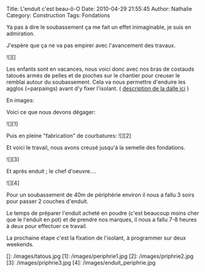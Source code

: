 Title: L'enduit c'est beau-ô-O
Date: 2010-04-29 21:55:45
Author: Nathalie
Category: Construction
Tags: Fondations

Ya pas à dire le soubassement ça me fait un effet inimaginable, je suis
en admiration.

J'espère que ça ne va pas empirer avec l'avancement des travaux.

![][]

Les enfants sont en vacances, nous voici donc avec nos bras de costauds
tatoués armés de pelles et de pioches sur le chantier pour creuser le
remblai autour du soubassement. Cela va nous permettre d'enduire les
agglos (=parpaings) avant d'y fixer l'isolant. ( [description de la
dalle ici]({filename}/articles/Construction/un-herisson-qui-pique-pas.md) )

En images:

Voici ce que nous devons dégager:

![][1]

Puis en pleine "fabrication" de courbatures: ![][2]

Et voici le travail, nous avons creusé jusqu'à la semelle des
fondations.

![][3]

Et après enduit ; le chef d'oeuvre....

![][4]

Pour un soubassement de 40m de périphérie environ il nous a fallu 3
soirs pour passer 2 couches d'enduit.

Le temps de préparer l'enduit acheté en poudre (c'est beaucoup moins
cher que le l'enduit en pot) et de prendre nos marques, il nous a fallu
7-8 heures à deux pour effectuer ce travail.

La prochaine étape c'est la fixation de l'isolant, à programmer sur deux
weekends.

  []: /images/tatous.jpg
  [1]: /images/periphrie1.jpg
  [2]: /images/priphrie2.jpg
  [3]: /images/priphrie3.jpg
  [4]: /images/enduit_periphrie.jpg
